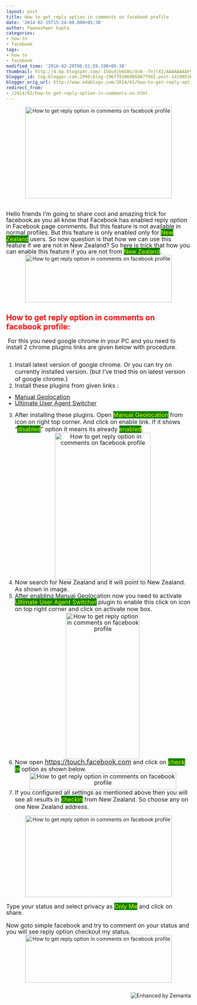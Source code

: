 ```yaml
---
layout: post
title: How to get reply option in comments on facebook profile
date: '2014-02-15T15:24:00.000+05:30'
author: Pawneshwer Gupta
categories:
- how-to
- facebook
tags:
- how to
- facebook
modified_time: '2016-02-20T06:51:59.198+05:30'
thumbnail: http://4.bp.blogspot.com/-ISOudjb6G8o/Uv8--TnjtXI/AAAAAAAAF9E/cOZaAgheXsc/s72-c/2013-03-27-131455-68+(1).jpg
blogger_id: tag:blogger.com,1999:blog-1967791069058877982.post-14190536045089274
blogger_orig_url: http://www.edablogs.com/2014/02/how-to-get-reply-option-in-comments-on.html
redirect_from:
- /2014/02/how-to-get-reply-option-in-comments-on.html
---
```


<div dir="ltr" style="text-align: left;" trbidi="on"><div class="MsoNormal"><div class="separator" style="clear: both; text-align: center;"><a href="http://4.bp.blogspot.com/-ISOudjb6G8o/Uv8--TnjtXI/AAAAAAAAF9E/cOZaAgheXsc/s1600/2013-03-27-131455-68+(1).jpg" imageanchor="1" style="margin-left: 1em; margin-right: 1em;"><img alt="How to get reply option in comments on facebook profile" border="0" src="http://4.bp.blogspot.com/-ISOudjb6G8o/Uv8--TnjtXI/AAAAAAAAF9E/cOZaAgheXsc/s1600/2013-03-27-131455-68+(1).jpg" height="250" title="How to get reply option in comments on facebook profile" width="400" /></a></div><span style="font-size: 12.0pt; line-height: 107%;"><br /></span><span style="font-size: 12.0pt; line-height: 107%;"><br /></span><span style="font-size: 12.0pt; line-height: 107%;">Hello friends I’m going to share cool and amazing trick for facebook.as you all know that Facebook has enabled reply option in Facebook page comments. But this feature is not available in normal profiles. But this feature is only enabled only for <span style="background: green; color: yellow; mso-highlight: green;">New Zealand</span><span style="color: yellow;"> </span>users. So now question is that how we can use this feature if we are not in New Zealand? So here is trick that how you can enable this feature if you are not from <span style="background: green; color: yellow; mso-highlight: green;">New Zealand</span>.<o:p></o:p></span></div><div class="MsoNormal"><div class="separator" style="clear: both; text-align: center;"></div><div class="separator" style="clear: both; text-align: center;"><a href="http://1.bp.blogspot.com/-myRXf1SZBXc/Uv84hFBhGsI/AAAAAAAAF8E/luhyXRKD5pE/s1600/1.jpg" imageanchor="1" style="margin-left: 1em; margin-right: 1em;"><img alt="How to get reply option in comments on facebook profile" border="0" src="http://1.bp.blogspot.com/-myRXf1SZBXc/Uv84hFBhGsI/AAAAAAAAF8E/luhyXRKD5pE/s1600/1.jpg" height="130" title="How to get reply option in comments on facebook profile" width="400" /></a></div></div><div class="MsoNormal" style="text-align: left;"><h2><span style="color: red;">How to get reply option in comments on facebook profile: </span></h2><span style="font-size: 12.0pt; line-height: 107%;"><span style="color: red;">&nbsp;</span>For this you need google chrome in your PC and you need to install 2 chrome plugins links are given below with procedure.<o:p></o:p></span></div><div class="MsoNormal"><span style="font-size: 12.0pt; line-height: 107%;"><br /></span></div><div class="MsoNormal"></div><ol style="text-align: left;"><li><span style="font-size: 12pt; line-height: 107%;">Install latest version of google chrome. Or you can try on currently installed version. (but I’ve tried this on latest version of google chrome.)</span></li><li><span style="font-size: 12pt; line-height: 107%;">Install these plugins from given links :</span></li></ol><ul style="text-align: left;"><li><a href="https://chrome.google.com/webstore/detail/manual-geolocation/mfodligkojepnddfhkbkodbamcagfhlo" style="font-size: 12pt; line-height: 107%;">Manual Geolocation</a></li><li><a href="https://chrome.google.com/webstore/detail/ultimate-user-agent-switc/ljfpjnehmoiabkefmnjegmpdddgcdnpo" style="font-size: 12pt; line-height: 107%;">Ultimate User Agent Switcher</a></li></ul><ol start="3" style="text-align: left;"><li><span style="font-size: 12pt; line-height: 107%;">After installing these plugins. Open </span><span style="background-color: green; color: yellow; font-size: 12pt; line-height: 107%;">Manual Geolocation</span><span style="color: yellow; font-size: 12pt; line-height: 107%;"> </span><span style="font-size: 12pt; line-height: 107%;">from icon on right top corner. And click on enable link. If it shows “</span><span style="background-color: green; color: yellow; font-size: 12pt; line-height: 107%;">disabled</span><span style="font-size: 12pt; line-height: 107%;">” option it means its already </span><span style="background-color: green; color: yellow; font-size: 12pt; line-height: 107%;">enabled</span><span style="font-size: 12pt; line-height: 107%;">.<div class="separator" style="clear: both; text-align: center;"><a href="http://2.bp.blogspot.com/-CCsgF2D0CpE/Uv84iJ3nU7I/AAAAAAAAF8Y/1xiyGTByRbs/s1600/4.jpg" imageanchor="1" style="margin-left: 1em; margin-right: 1em;"><img alt="How to get reply option in comments on facebook profile" border="0" src="http://2.bp.blogspot.com/-CCsgF2D0CpE/Uv84iJ3nU7I/AAAAAAAAF8Y/1xiyGTByRbs/s1600/4.jpg" height="400" title="How to get reply option in comments on facebook profile" width="261" /></a></div></span></li><li><span style="font-size: 12pt; line-height: 107%;">Now search for New Zealand and it will point to New Zealand. As shown in image.</span></li><li><span style="font-size: 12pt; line-height: 107%;">After enabling Manual Geolocation now you need to activate </span><span style="background-color: green; color: yellow; font-size: 12pt; line-height: 107%;">Ultimate User Agent Switcher</span><span style="color: yellow; font-size: 12pt; line-height: 107%;"> </span><span style="font-size: 12pt; line-height: 107%;">plugin to enable this click on icon on top right corner and click on activate now box.<div class="separator" style="clear: both; text-align: center;"><a href="http://4.bp.blogspot.com/-8ikRbn5K9EA/Uv84i0wHeYI/AAAAAAAAF8w/GMlddpvTccU/s1600/5.jpg" imageanchor="1" style="margin-left: 1em; margin-right: 1em;"><img alt="How to get reply option in comments on facebook profile" border="0" src="http://4.bp.blogspot.com/-8ikRbn5K9EA/Uv84i0wHeYI/AAAAAAAAF8w/GMlddpvTccU/s1600/5.jpg" height="400" title="How to get reply option in comments on facebook profile" width="201" /></a></div></span></li><li><span style="font-size: 12pt; line-height: 107%;">Now open </span><a href="https://touch.facebook.com/" style="line-height: 107%;"><span style="font-size: large;">https://touch.facebook.com</span></a><span style="font-size: 12pt; line-height: 107%;"> and click on </span><span style="background-color: green; color: yellow; font-size: 12pt; line-height: 107%;">check in</span><span style="color: yellow; font-size: 12pt; line-height: 107%;"> </span><span style="font-size: 12pt; line-height: 107%;">option as shown below.<div class="separator" style="clear: both; text-align: center;"><a href="http://2.bp.blogspot.com/-JO8eZ9SQ2Qw/Uv84i2sGFXI/AAAAAAAAF8k/qdbqhp0PaLk/s1600/6.jpg" imageanchor="1" style="margin-left: 1em; margin-right: 1em;"><img alt="How to get reply option in comments on facebook profile" border="0" src="http://2.bp.blogspot.com/-JO8eZ9SQ2Qw/Uv84i2sGFXI/AAAAAAAAF8k/qdbqhp0PaLk/s1600/6.jpg" height="46" title="How to get reply option in comments on facebook profile" width="400" /></a></div></span></li><li><span style="font-size: 12pt; line-height: 107%;">If you configured all settings as mentioned above then you will see all results in </span><span style="background-color: green; color: yellow; font-size: 12pt; line-height: 107%;">checkin</span><span style="font-size: 12pt; line-height: 107%;"> from New Zealand. So choose any on one New Zealand address.</span></li></ol><div class="separator" style="clear: both; text-align: center;"><a href="http://2.bp.blogspot.com/-HMHROGKzVy4/Uv84k9HKKjI/AAAAAAAAF84/IHKcOFwLWps/s1600/7.jpg" imageanchor="1" style="margin-left: 1em; margin-right: 1em;"><img alt="How to get reply option in comments on facebook profile" border="0" src="http://2.bp.blogspot.com/-HMHROGKzVy4/Uv84k9HKKjI/AAAAAAAAF84/IHKcOFwLWps/s1600/7.jpg" height="223" title="How to get reply option in comments on facebook profile" width="400" /></a></div><br /><div class="MsoNormal"><span style="font-size: 12.0pt; line-height: 107%;">Type your status and select privacy as <span style="background: green; color: yellow; mso-highlight: green;">Only Me</span><span style="color: yellow;"> </span>and click on share.<o:p></o:p></span></div><br /><div class="MsoNormal"><span style="font-size: 12.0pt; line-height: 107%;">Now goto simple facebook and try to comment on your status and you will see reply option checkout my status.<o:p></o:p></span><br /><div class="separator" style="clear: both; text-align: center;"><a href="http://1.bp.blogspot.com/-myRXf1SZBXc/Uv84hFBhGsI/AAAAAAAAF8E/luhyXRKD5pE/s1600/1.jpg" imageanchor="1" style="margin-left: 1em; margin-right: 1em;"><img alt="How to get reply option in comments on facebook profile" border="0" src="http://1.bp.blogspot.com/-myRXf1SZBXc/Uv84hFBhGsI/AAAAAAAAF8E/luhyXRKD5pE/s1600/1.jpg" height="130" title="How to get reply option in comments on facebook profile" width="400" /></a></div><span style="font-size: 12.0pt; line-height: 107%;"><br /></span></div><div class="zemanta-pixie" style="height: 15px; margin-top: 10px;"><a class="zemanta-pixie-a" href="http://www.zemanta.com/?px" title="Enhanced by Zemanta"><img alt="Enhanced by Zemanta" class="zemanta-pixie-img" src="http://img.zemanta.com/zemified_e.png?x-id=5e7b7bee-f3fc-437b-8db7-eba4ca4d7486" style="border: none; float: right;" /></a></div></div>